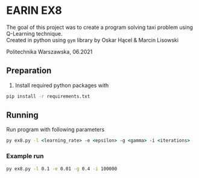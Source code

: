 # EARIN EX8
The goal of this project was to create a program solving taxi problem using Q-Learning technique.  
Created in python using ```gym``` library by Oskar Hącel & Marcin Lisowski  

Politechnika Warszawska, 06.2021

## Preparation
1. Install required python packages with
```cmd
pip install -r requirements.txt
 ```
## Running
Run program with following parameters
```cmd
py ex8.py -l <learning_rate> -e <epsilon> -g <gamma> -i <iterations>
 ```
 ### Example run
 ```cmd
py ex8.py -l 0.1 -e 0.01 -g 0.4 -i 100000
 ```